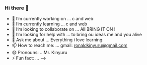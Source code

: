 ### Hi there 👋


- 🔭 I’m currently working on ... c and web
- 🌱 I’m currently learning ... c and web
- 👯 I’m looking to collaborate on ... All BRING IT ON !
- 🤔 I’m looking for help with ...  to bring ou ideas me and you alive
- 💬 Ask me about ... Everything i love learning
- 📫 How to reach me: ... gmail: ronaldkinyuru@gmail.com
- 😄 Pronouns: .. Mr. Kinyuru
- ⚡ Fun fact: ... 
-->
